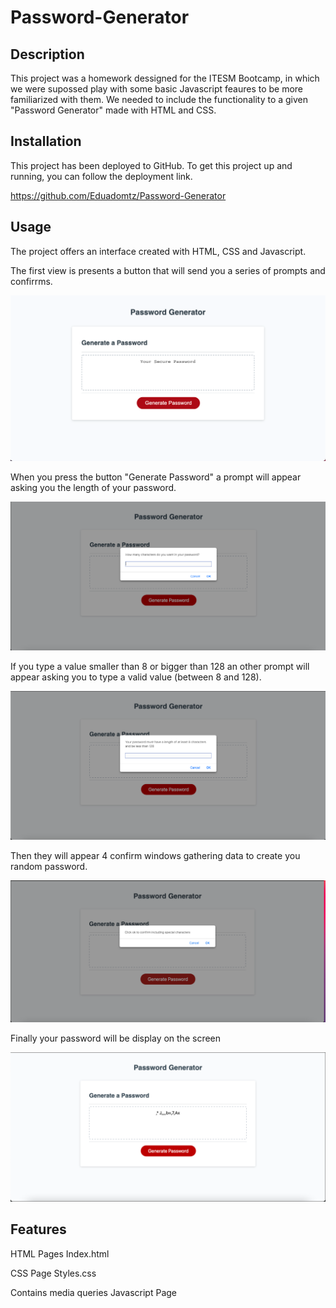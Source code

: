 # Password-Generator

## Description
This project was a homework dessigned for the ITESM Bootcamp, in which we were supossed play with some basic Javascript feaures to be more familiarized with them. We needed to include the functionality to a given "Password Generator" made with HTML and CSS.

## Installation
This project has been deployed to GitHub. To get this project up and running, you can follow the deployment link.

https://github.com/Eduadomtz/Password-Generator

## Usage

The project offers an interface created with HTML, CSS and Javascript. 

The first view is presents a button that will send you a series of prompts and confirrms. 

<img src="./assets/images/01.png">


When you press the button "Generate Password" a prompt will appear asking you the length of your password.

<img src="./assets/images/02.png">

If you type a value smaller than 8 or bigger than 128 an other prompt will appear asking you to type a valid value (between 8 and 128).

<img src="./assets/images/03.png">

Then they will appear 4 confirm windows gathering data to create you random password.

<img src="./assets/images/04.png">

Finally your password will be display on the screen

<img src="./assets/images/05.png">

## Features
HTML Pages
Index.html

CSS Page
Styles.css

Contains media queries
Javascript Page
